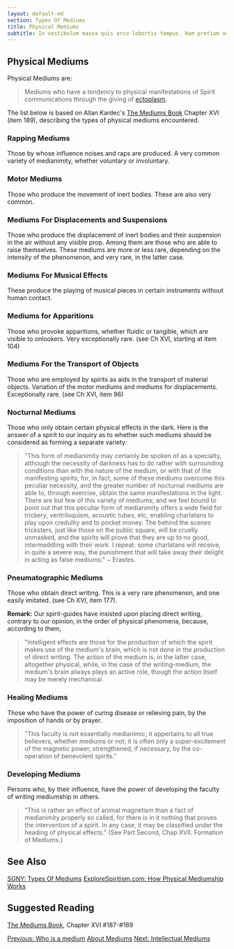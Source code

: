 ```yaml
---
layout: default-md
section: Types Of Mediums
title: Physical Mediums
subtitle: In vestibulum massa quis arcu lobortis tempus. Nam pretium arcu in odio vulputate luctus.
---
```


## Physical Mediums
Physical Mediums are: 
> Mediums who have a tendency to physical manifestations of Spirit communications through the giving of [ectoplasm](/about/ectoplasm).

The list below is based on Allan Kardec's [The Mediums Book](/books/allan-kardec/mediums-book) Chapter XVI (item 189), describing the types of physical mediums encountered.

### Rapping Mediums
Those by whose influence noises and raps are produced.  A very common variety of medianimity, whether voluntary or involuntary.

### Motor Mediums
Those who produce the movement of inert bodies.  These are also very common.

### Mediums For Displacements and Suspensions
Those who produce the displacement of inert bodies and their suspension in the air without any visible prop.  Among them are those who are able to raise themselves.  These mediums are more or less rare, depending on the intensity of the phenomenon, and very rare, in the latter case.

### Mediums For Musical Effects
These produce the playing of musical pieces in certain instruments without human contact.

### Mediums for Apparitions
Those who provoke apparitions, whether fluidic or tangible, which are visible to onlookers. Very exceptionally rare.  (see Ch XVI, starting at item 104)

### Mediums For the Transport of Objects
Those who are employed by spirits as aids in the transport of material objects. Variation of the motor mediums and mediums for displacements.  Exceptionally rare. (see Ch XVI, item 96) 

### Nocturnal Mediums
Those who only obtain certain physical effects in the dark.  Here is the answer of a spirit to our inquiry as to whether such mediums should be considered as forming a separate variety: 

> "This form of medianimity may certainly be spoken of as a specialty, although the necessity of darkness has to do rather with surrounding conditions than with the nature of the medium, or with that of the manifesting spirits; for, in fact, some of these mediums overcome this peculiar necessity, and the greater number of nocturnal mediums are able to, through exercise, obtain the same manifestations in the light.  There are but few of this variety of mediums; and we feel bound to point out that this peculiar form of medianimity offers a wide field for trickery, ventriloquism, acoustic tubes, etc, enabling charlatans to play upon credulity and to pocket money. The behind the scenes tricksters, just like those on the public square, will be cruelly unmasked, and the spirits will prove that they are up to no good,  intermeddling with their work.  I repeat: some charlatans will receive, in quite a severe way, the punishment that will take away their delight in acting as false mediums." − Erastes.
     

### Pneumatographic Mediums
Those who obtain direct writing. This is a very rare phenomenon, and one easily imitated.  (see Ch XVI, item 177). 

**Remark:** Our spirit-guides have insisted upon placing direct writing, contrary to our opinion, in the order of physical phenomena, because, according to them,

> "Intelligent effects are those for the production of which the spirit makes use of the medium's brain, which is not done in the production of direct writing.  The action of the medium is, in the latter case, altogether physical, while, in the case of the writing-medium, the medium's brain always plays an active role, though the action itself may be merely mechanical.


### Healing Mediums
Those who have the power of curing disease or relieving pain, by the imposition of hands or by prayer. 

>"This faculty is not essentially medianimic; it appertains to all true believers, whether mediums or not; it is often only a super-excitement of the magnetic power, strengthened, if necessary, by the co-operation of benevolent spirits." 
 

### Developing Mediums
Persons who, by their influence, have the power of developing the faculty of writing mediumship in others.
> "This is rather an effect of animal magnetism than a fact of medianimity properly so called, for there is in it nothing that proves the intervention of a spirit.  In any case, it may be classified under the heading of physical effects."  (See Part Second, Chap XVII. Formation of Mediums.)




## See Also
[SGNY: Types Of Mediums](http://www.sgny.org/spiritism-guide/mediumship/medium-types/)
[ExploreSpiritism.com: How Physical Mediumship Works](//www.explorespiritism.com/Science_Mediumship_Physical_Intro.htm)

## Suggested Reading
[The Mediums Book](/books/allan-kardec/mediums-book), Chapter XVI #187-#189



<a href="who-is" class="button">Previous: Who is a medium</a>
<a href="./" class="button special">About Mediums</a>
<a href="intellectual" class="button">Next: Intellectual Mediums</a>
